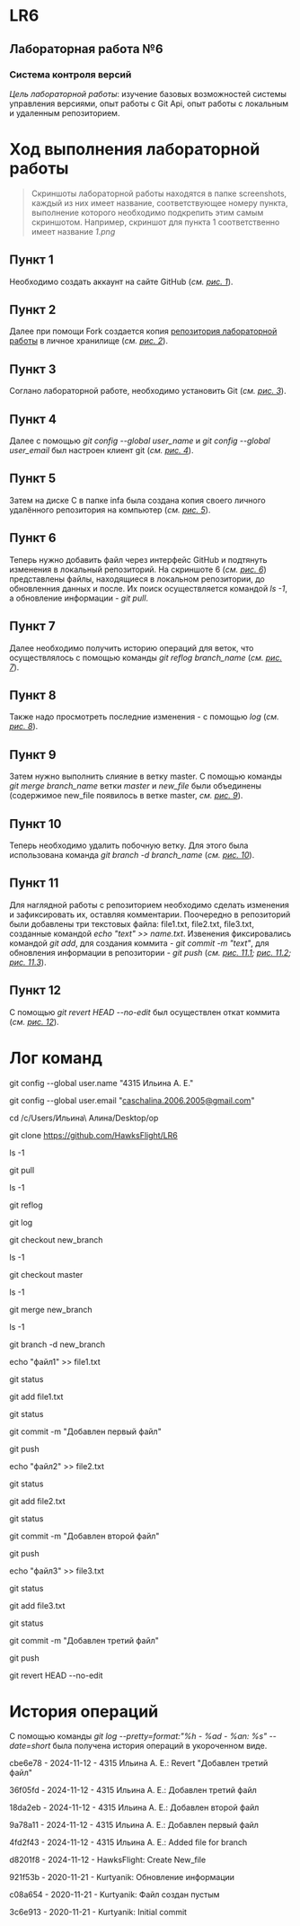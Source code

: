 # LR6
## __Лабораторная работа №6__ 
### __Система контроля версий__
_Цель лабораторной работы_: изучение базовых возможностей системы управления версиями, опыт работы с Git Api, опыт работы с локальным и удаленным репозиторием.

# Ход выполнения лабораторной работы
> Скриншоты лабораторной работы находятся в папке screenshots, каждый из них имеет название, соответствующее номеру пункта, выполнение которого необходимо подкрепить этим самым скриншотом. Например, скриншот для пункта 1 соответственно имеет название _1.png_
## Пункт 1
Необходимо создать аккаунт на сайте GitHub (_см. [рис. 1](https://github.com/HawksFlight/LR6/tree/master/Screenshots/1.png)_). 
## Пункт 2
Далее при помощи Fork создается копия [репозитория лабораторной работы](https://github.com/Kurtyanik/LR6/) в личное хранилище (_см. [рис. 2](https://github.com/HawksFlight/LR6/tree/master/Screenshots/2.png)_).
## Пункт 3
Соглано лабораторной работе, необходимо установить Git (_см. [рис. 3](https://github.com/HawksFlight/LR6/tree/master/Screenshots/3.png)_).
## Пункт 4
Далее с помощью _git config --global user_name_ и _git config --global user_email_ был настроен клиент git (_см. [рис. 4](https://github.com/HawksFlight/LR6/tree/master/Screenshots/4.png)_).
## Пункт 5
Затем на диске С в папке infa была создана копия своего личного удалённого репозитория на компьютер (_см. [рис. 5](https://github.com/HawksFlight/LR6/tree/master/Screenshots/5.png)_).
## Пункт 6
Теперь нужно добавить файл через интерфейс GitHub и подтянуть изменения в локальный репозиторий. На скриншоте 6 (_см. [рис. 6](https://github.com/HawksFlight/LR6/tree/master/Screenshots/6.png)_) представлены файлы, находящиеся в локальном репозитории, до обновленния данных и после. Их поиск осуществляется командой _ls -1_, а обновление информации - _git pull_.
## Пункт 7 
Далее необходимо получить историю операций для веток, что осуществлялось с помощью команды _git reflog branch_name_ (_см. [рис. 7](https://github.com/HawksFlight/LR6/tree/master/Screenshots/7.png)_).
## Пункт 8
Также надо просмотреть последние изменения - с помощью _log_ (_см. [рис. 8](https://github.com/HawksFlight/LR6/tree/master/Screenshots/8.png)_).
## Пункт 9
Затем нужно выполнить слияние в ветку master. С помощью команды _git merge branch_name_ ветки _master_ и _new_file_ были объединены (содержимое new_file появилось в ветке master, _см. [рис. 9](https://github.com/HawksFlight/LR6/tree/master/Screenshots/9.png)_).
## Пункт 10
Теперь необходимо удалить побочную ветку. Для этого была использована команда _git branch -d branch_name_ (_см. [рис. 10](https://github.com/HawksFlight/LR6/tree/master/Screenshots/10.png)_).
## Пункт 11
Для наглядной работы с репозиторием необходимо сделать изменения и зафиксировать их, оставляя комментарии. Поочередно в репозиторий были добавлены три текстовых файла: file1.txt, file2.txt, file3.txt, созданные командой _echo "text" >> name.txt_. Извенения фиксировались командой _git add_, для создания коммита - _git commit -m "text"_, для обновления информации в репозитории - _git push_ (_см. [рис. 11.1](https://github.com/HawksFlight/LR6/tree/master/Screenshots/11_1.png); [рис. 11.2](https://github.com/HawksFlight/LR6/tree/master/Screenshots/11_2.png); [рис. 11.3](https://github.com/HawksFlight/LR6/tree/master/Screenshots/11_3.png)_).
## Пункт 12
С помощью _git revert HEAD --no-edit_ был осуществлен откат коммита (_см. [рис. 12](https://github.com/HawksFlight/LR6/tree/master/Screenshots/12.png)_).

# Лог команд
git config --global user.name "4315 Ильина А. Е."

git config --global user.email "caschalina.2006.2005@gmail.com"

cd /c/Users/Ильина\ Алина/Desktop/op

git clone https://github.com/HawksFlight/LR6

ls -1

git pull

ls -1

git reflog

git log

git checkout new_branch

ls -1

git checkout master

ls -1

git merge new_branch

ls -1

git branch -d new_branch

echo "файл1" >> file1.txt

git status

git add file1.txt

git status

git commit -m "Добавлен первый файл"

git push

echo "файл2" >> file2.txt

git status

git add file2.txt

git status

git commit -m "Добавлен второй файл"

git push

echo "файл3" >> file3.txt

git status

git add file3.txt

git status

git commit -m "Добавлен третий файл"

git push

git revert HEAD --no-edit

# История операций
С помощью команды _git log --pretty=format:"%h - %ad - %an: %s" --date=short_ была получена история операций в укороченном виде.

cbe6e78 - 2024-11-12 - 4315 Ильина А. Е.: Revert "Добавлен третий файл"

36f05fd - 2024-11-12 - 4315 Ильина А. Е.: Добавлен третий файл

18da2eb - 2024-11-12 - 4315 Ильина А. Е.: Добавлен второй файл

9a78a11 - 2024-11-12 - 4315 Ильина А. Е.: Добавлен первый файл

4fd2f43 - 2024-11-12 - 4315 Ильина А. Е.: Added file for branch

d8201f8 - 2024-11-12 - HawksFlight: Create New_file

921f53b - 2020-11-21 - Kurtyanik: Обновление информации

c08a654 - 2020-11-21 - Kurtyanik: Файл создан пустым

3c6e913 - 2020-11-21 - Kurtyanik: Initial commit

